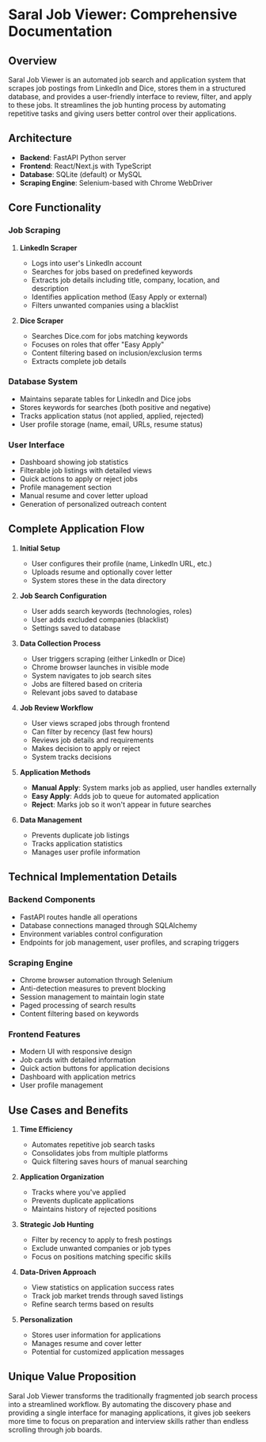 # Saral Job Viewer: Comprehensive Documentation

## Overview
Saral Job Viewer is an automated job search and application system that scrapes job postings from LinkedIn and Dice, stores them in a structured database, and provides a user-friendly interface to review, filter, and apply to these jobs. It streamlines the job hunting process by automating repetitive tasks and giving users better control over their applications.

## Architecture
- **Backend**: FastAPI Python server
- **Frontend**: React/Next.js with TypeScript
- **Database**: SQLite (default) or MySQL
- **Scraping Engine**: Selenium-based with Chrome WebDriver

## Core Functionality

### Job Scraping
1. **LinkedIn Scraper**
   - Logs into user's LinkedIn account
   - Searches for jobs based on predefined keywords
   - Extracts job details including title, company, location, and description
   - Identifies application method (Easy Apply or external)
   - Filters unwanted companies using a blacklist

2. **Dice Scraper**
   - Searches Dice.com for jobs matching keywords
   - Focuses on roles that offer "Easy Apply"
   - Content filtering based on inclusion/exclusion terms
   - Extracts complete job details

### Database System
- Maintains separate tables for LinkedIn and Dice jobs
- Stores keywords for searches (both positive and negative)
- Tracks application status (not applied, applied, rejected)
- User profile storage (name, email, URLs, resume status)

### User Interface
- Dashboard showing job statistics
- Filterable job listings with detailed views
- Quick actions to apply or reject jobs
- Profile management section
- Manual resume and cover letter upload
- Generation of personalized outreach content

## Complete Application Flow

1. **Initial Setup**
   - User configures their profile (name, LinkedIn URL, etc.)
   - Uploads resume and optionally cover letter
   - System stores these in the data directory

2. **Job Search Configuration**
   - User adds search keywords (technologies, roles)
   - User adds excluded companies (blacklist)
   - Settings saved to database

3. **Data Collection Process**
   - User triggers scraping (either LinkedIn or Dice)
   - Chrome browser launches in visible mode
   - System navigates to job search sites
   - Jobs are filtered based on criteria
   - Relevant jobs saved to database

4. **Job Review Workflow**
   - User views scraped jobs through frontend
   - Can filter by recency (last few hours)
   - Reviews job details and requirements
   - Makes decision to apply or reject
   - System tracks decisions

5. **Application Methods**
   - **Manual Apply**: System marks job as applied, user handles externally
   - **Easy Apply**: Adds job to queue for automated application
   - **Reject**: Marks job so it won't appear in future searches

6. **Data Management**
   - Prevents duplicate job listings
   - Tracks application statistics
   - Manages user profile information

## Technical Implementation Details

### Backend Components
- FastAPI routes handle all operations
- Database connections managed through SQLAlchemy
- Environment variables control configuration
- Endpoints for job management, user profiles, and scraping triggers

### Scraping Engine
- Chrome browser automation through Selenium
- Anti-detection measures to prevent blocking
- Session management to maintain login state
- Paged processing of search results
- Content filtering based on keywords

### Frontend Features
- Modern UI with responsive design
- Job cards with detailed information
- Quick action buttons for application decisions
- Dashboard with application metrics
- User profile management

## Use Cases and Benefits

1. **Time Efficiency**
   - Automates repetitive job search tasks
   - Consolidates jobs from multiple platforms
   - Quick filtering saves hours of manual searching

2. **Application Organization**
   - Tracks where you've applied
   - Prevents duplicate applications
   - Maintains history of rejected positions

3. **Strategic Job Hunting**
   - Filter by recency to apply to fresh postings
   - Exclude unwanted companies or job types
   - Focus on positions matching specific skills

4. **Data-Driven Approach**
   - View statistics on application success rates
   - Track job market trends through saved listings
   - Refine search terms based on results

5. **Personalization**
   - Stores user information for applications
   - Manages resume and cover letter
   - Potential for customized application messages

## Unique Value Proposition
Saral Job Viewer transforms the traditionally fragmented job search process into a streamlined workflow. By automating the discovery phase and providing a single interface for managing applications, it gives job seekers more time to focus on preparation and interview skills rather than endless scrolling through job boards. 